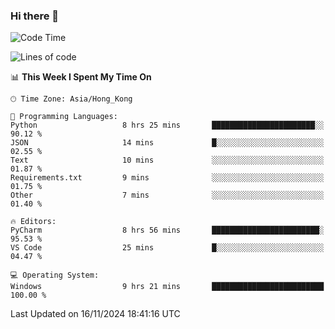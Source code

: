 ### Hi there 👋

<!--
**RoiexLee/RoiexLee** is a ✨ _special_ ✨ repository because its `README.md` (this file) appears on your GitHub profile.

Here are some ideas to get you started:

- 🔭 I’m currently working on ...
- 🌱 I’m currently learning ...
- 👯 I’m looking to collaborate on ...
- 🤔 I’m looking for help with ...
- 💬 Ask me about ...
- 📫 How to reach me: ...
- 😄 Pronouns: ...
- ⚡ Fun fact: ...
-->

<!--START_SECTION:waka-->
![Code Time](http://img.shields.io/badge/Code%20Time-747%20hrs%2019%20mins-blue)

![Lines of code](https://img.shields.io/badge/From%20Hello%20World%20I%27ve%20Written-38.4%20thousand%20lines%20of%20code-blue)

📊 **This Week I Spent My Time On** 

```text
🕑︎ Time Zone: Asia/Hong_Kong

💬 Programming Languages: 
Python                   8 hrs 25 mins       ███████████████████████░░   90.12 % 
JSON                     14 mins             █░░░░░░░░░░░░░░░░░░░░░░░░   02.55 % 
Text                     10 mins             ░░░░░░░░░░░░░░░░░░░░░░░░░   01.87 % 
Requirements.txt         9 mins              ░░░░░░░░░░░░░░░░░░░░░░░░░   01.75 % 
Other                    7 mins              ░░░░░░░░░░░░░░░░░░░░░░░░░   01.40 % 

🔥 Editors: 
PyCharm                  8 hrs 56 mins       ████████████████████████░   95.53 % 
VS Code                  25 mins             █░░░░░░░░░░░░░░░░░░░░░░░░   04.47 % 

💻 Operating System: 
Windows                  9 hrs 21 mins       █████████████████████████   100.00 % 
```


 Last Updated on 16/11/2024 18:41:16 UTC
<!--END_SECTION:waka-->
